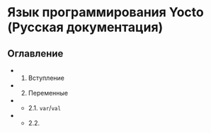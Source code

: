 # Язык программирования Yocto (Русская документация)

## Оглавление
* 1. Вступление
* 2. Переменные
* * 2.1. `var`/`val`
* * 2.2.
